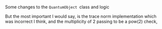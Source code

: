 Some changes to the `QuantumObject `class and logic

But the most important I would say, is the trace norm implementation which was incorrect I think, and the multiplicity of 2 passing to be a pow(2) check,  